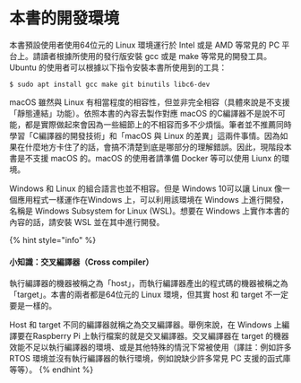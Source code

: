 # 本書的開發環境

本書預設使用者使用64位元的 Linux 環境運行於 Intel 或是 AMD 等常見的 PC 平台上。請讀者根據所使用的發行版安裝 gcc 或是 make 等常見的開發工具。Ubuntu 的使用者可以根據以下指令安裝本書所使用到的工具：

```text
$ sudo apt install gcc make git binutils libc6-dev
```

macOS 雖然與 Linux 有相當程度的相容性，但並非完全相容（具體來說是不支援「靜態連結」功能）。依照本書的內容去製作對應 macOS 的C編譯器不是說不可能，都是實際做起來會因為一些細節上的不相容而多不少煩惱。筆者並不推薦同時學習「C編譯器的開發技術」和「macOS 與 Linux 的差異」這兩件事情。因為如果在什麼地方卡住了的話，會搞不清楚到底是哪部分的理解錯誤。因此，現階段本書是不支援 macOS 的。macOS 的使用者請準備 Docker 等可以使用 Liunx 的環境。

Windows 和 Linux 的組合語言也並不相容。但是 Windows 10可以讓 Linux 像一個應用程式一樣運作在Windows 上，可以利用該環境在 Windows 上進行開發，名稱是 Windows Subsystem for Linux \(WSL\)。想要在 Windows 上實作本書的內容的話，請安裝 WSL 並在其中進行開發。

{% hint style="info" %}
#### 小知識：交叉編譯器（Cross compiler）

執行編譯器的機器被稱之為「host」，而執行編譯器產出的程式碼的機器被稱之為「target」。本書的兩者都是64位元的 Linux 環境，但其實 host 和 target 不一定要是一樣的。

Host 和 target 不同的編譯器就稱之為交叉編譯器。舉例來說，在 Windows 上編譯要在Raspberry Pi 上執行檔案的就是交叉編譯器。交叉編譯器在 target 的機器效能不足以執行編譯器的環境、或是其他特殊的情況下常被使用（譯註：例如許多 RTOS 環境並沒有執行編譯器的執行環境，例如說缺少許多常見 PC 支援的函式庫等等）。
{% endhint %}

